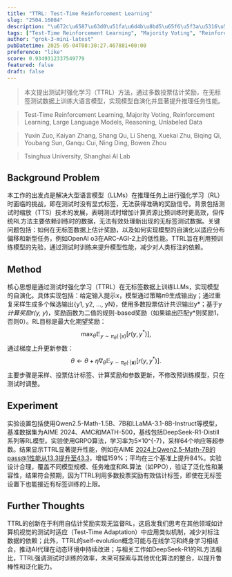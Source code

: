 ```yaml
---
title: "TTRL: Test-Time Reinforcement Learning"
slug: "2504.16084"
description: "\u672c\u6587\u63d0\u51fa\u6d4b\u8bd5\u65f6\u5f3a\u5316\u5b66\u4e60\uff08TTRL\uff09\u65b9\u6cd5\uff0c\u901a\u8fc7\u591a\u6570\u6295\u7968\u4f30\u8ba1\u5956\u52b1\uff0c\u5728\u65e0\u6807\u7b7e\u6d4b\u8bd5\u6570\u636e\u4e0a\u8bad\u7ec3\u5927\u8bed\u8a00\u6a21\u578b\uff0c\u5b9e\u73b0\u6a21\u578b\u81ea\u6f14\u5316\u5e76\u663e\u8457\u63d0\u5347\u63a8\u7406\u4efb\u52a1\u6027\u80fd\u3002"
tags: ["Test-Time Reinforcement Learning", "Majority Voting", "Reinforcement Learning", "Large Language Models", "Reasoning", "Unlabeled Data"]
author: "grok-3-mini-latest"
pubDatetime: 2025-05-04T08:30:27.467881+00:00
preference: "like"
score: 0.9349312337549779
featured: false
draft: false
---
```


> 本文提出测试时强化学习（TTRL）方法，通过多数投票估计奖励，在无标签测试数据上训练大语言模型，实现模型自演化并显著提升推理任务性能。

> Test-Time Reinforcement Learning, Majority Voting, Reinforcement Learning, Large Language Models, Reasoning, Unlabeled Data 

> Yuxin Zuo, Kaiyan Zhang, Shang Qu, Li Sheng, Xuekai Zhu, Biqing Qi, Youbang Sun, Ganqu Cui, Ning Ding, Bowen Zhou

> Tsinghua University, Shanghai AI Lab 

## Background Problem

本工作的出发点是解决大型语言模型（LLMs）在推理任务上进行强化学习（RL）时面临的挑战，即在测试时没有显式标签，无法获得准确的奖励信号。背景包括测试时缩放（TTS）技术的发展，表明测试时增加计算资源比预训练时更高效，但传统RL方法主要依赖训练时的数据，无法有效处理新出现的无标签测试数据。关键问题包括：如何在无标签数据上估计奖励，以及如何实现模型的自演化以适应分布偏移和新型任务，例如OpenAI o3在ARC-AGI-2上的低性能。TTRL旨在利用预训练模型的先验，通过测试时训练来提升模型性能，减少对人类标注的依赖。

## Method

核心思想是通过测试时强化学习（TTRL）在无标签数据上训练LLMs，实现模型的自演化。具体实现包括：给定输入提示x，模型通过策略πθ生成输出y；通过重复采样生成多个候选输出{y1, y2, ..., yN}，使用多数投票估计共识输出y*；基于y*计算奖励r(y, y*)，奖励函数为二值的规则-based奖励（如果输出匹配y*则奖励1，否则0）。RL目标是最大化期望奖励：
$$
\max_{\theta} \mathbb{E}_{y \sim \pi_{\theta}(\cdot|x)} [r(y, y^*)],
$$
通过梯度上升更新参数：
$$
\theta \leftarrow \theta + \eta \nabla_{\theta} \mathbb{E}_{y \sim \pi_{\theta}(\cdot|\mathbf{x})} [r(y, y^*)].
$$
主要步骤是采样、投票估计标签、计算奖励和参数更新，不修改预训练模型，只在测试时调整。

## Experiment

实验设置包括使用Qwen2.5-Math-1.5B、7B和LLaMA-3.1-8B-Instruct等模型，基准数据集为AIME 2024、AMC和MATH-500，基线包括DeepSeek-R1-Distill系列等RL模型。实验使用GRPO算法，学习率为5×10^{-7}，采样64个响应等超参数。结果显示TTRL显著提升性能，例如在AIME 2024上Qwen2.5-Math-7B的pass@1性能从13.3提升至43.3，增幅159%；平均在三个基准上提升84%。实验设计合理，覆盖不同模型规模、任务难度和RL算法（如PPO），验证了泛化性和兼容性，结果符合预期，因为TTRL利用多数投票奖励有效估计标签，即使在无标签设置下也能接近有标签训练的上限。

## Further Thoughts 

TTRL的创新在于利用自估计奖励实现无监督RL，这启发我们思考在其他领域如计算机视觉的测试时适应（Test-Time Adaptation）中应用类似机制，减少对标注数据的依赖；此外，TTRL的self-evolution概念可能与在线学习和终身学习相结合，推动AI代理在动态环境中持续改进；与相关工作如DeepSeek-R1的RL方法相比，TTRL强调测试时训练的效率，未来可探索与其他优化算法的整合，以提升鲁棒性和泛化能力。